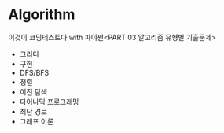 # Algorithm
이것이 코딩테스트다 with 파이썬<PART 03 알고리즘 유형별 기출문제>
- 그리디 
- 구현
- DFS/BFS
- 정렬
- 이진 탐색
- 다이나믹 프로그래밍
- 최단 경로
- 그래프 이론
